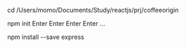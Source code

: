 cd /Users/momo/Documents/Study/reactjs/prj/coffeeorigin

npm init
Enter Enter Enter Enter ...

npm install --save express
